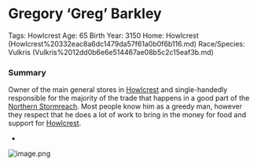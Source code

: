 # Gregory ‘Greg’ Barkley

Tags: Howlcrest
Age: 65
Birth Year: 3150
Home: Howlcrest (Howlcrest%20332eac8a6dc1479da57f61a0b0f6b116.md) 
Race/Species: Vulkris (Vulkris%2012dd0b6e6e514467ae08b5c2c15eaf3b.md)

### Summary

Owner of the main general stores in [Howlcrest](Howlcrest%20332eac8a6dc1479da57f61a0b0f6b116.md) and single-handedly responsible for the majority of the trade that happens in a good part of the [Northern Stormreach](Northern%20Stormreach%2011175a22781a809b9e4eda299e50eba3.md). Most people know him as a greedy man, however they respect that he does a lot of work to bring in the money for food and support for [Howlcrest](Howlcrest%20332eac8a6dc1479da57f61a0b0f6b116.md).

-

![image.png](image%2068.png)